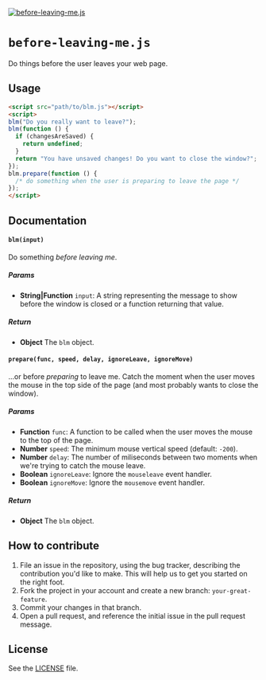[![before-leaving-me.js](http://i.imgur.com/I1s2FwF.png)](http://ionicabizau.github.io/before-leaving-me.js/)

# `before-leaving-me.js`
Do things before the user leaves your web page.

## Usage

```html
<script src="path/to/blm.js"></script>
<script>
blm("Do you really want to leave?");
blm(function () {
  if (changesAreSaved) {
    return undefined;
  }
  return "You have unsaved changes! Do you want to close the window?";
});
blm.prepare(function () {
  /* do something when the user is preparing to leave the page */
});
</script>
```

## Documentation
#### `blm(input)`
Do something *before leaving me*.

##### Params
- **String|Function** `input`: A string representing the message to show before the window is closed or a function returning that value.

##### Return
- **Object** The `blm` object.

#### `prepare(func, speed, delay, ignoreLeave, ignoreMove)`
...or before *preparing* to leave me. Catch the moment when the user
moves the mouse in the top side of the page (and most probably wants
to close the window).

##### Params
- **Function** `func`: A function to be called when the user moves the mouse to the top of the page.
- **Number** `speed`: The minimum mouse vertical speed (default: `-200`).
- **Number** `delay`: The number of miliseconds between two moments when we're trying to catch the mouse leave.
- **Boolean** `ignoreLeave`: Ignore the `mouseleave` event handler.
- **Boolean** `ignoreMove`: Ignore the `mousemove` event handler.

##### Return
- **Object** The `blm` object.

## How to contribute
1. File an issue in the repository, using the bug tracker, describing the
   contribution you'd like to make. This will help us to get you started on the
   right foot.
2. Fork the project in your account and create a new branch:
   `your-great-feature`.
3. Commit your changes in that branch.
4. Open a pull request, and reference the initial issue in the pull request
   message.

## License
See the [LICENSE](./LICENSE) file.
